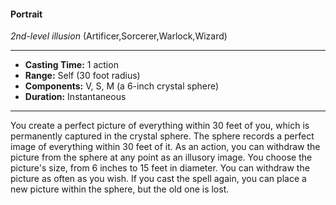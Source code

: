 #### Portrait
*2nd-level illusion* (Artificer,Sorcerer,Warlock,Wizard)
___
- **Casting Time:** 1 action
- **Range:** Self (30 foot radius)
- **Components:** V, S, M (a 6-inch crystal sphere)
- **Duration:** Instantaneous
---
You create a perfect picture of
everything within 30 feet of you,
which is permanently captured in
the crystal sphere. The sphere
records a perfect image of
everything within 30 feet of it. As
an action, you can withdraw the
picture from the sphere
at any point as an
illusory image. You
choose the picture's
size, from 6 inches
to 15 feet in
diameter. You can
withdraw the picture as often as
you wish. If you cast the spell again, you can place a
new picture within the sphere, but the old one is
lost.

